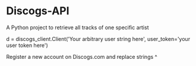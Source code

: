 # Discogs-API
A Python project to retrieve all tracks of one specific artist

d = discogs_client.Client('Your arbitrary user string here', user_token='your user token here')

Register a new account on Discogs.com and replace strings ^
